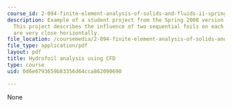 ```yaml
---
course_id: 2-094-finite-element-analysis-of-solids-and-fluids-ii-spring-2011
description: Example of a student project from the Spring 2008 version of the course.
  This project describes the influence of two sequential foils on each other when
  are very close horizontally.
file_location: /coursemedia/2-094-finite-element-analysis-of-solids-and-fluids-ii-spring-2011/0d6e6793659b83356d64cca862090690_MIT2_094S11_aharon.pdf
file_type: application/pdf
layout: pdf
title: Hydrofoil analysis using CFD
type: course
uid: 0d6e6793659b83356d64cca862090690

---
```

None